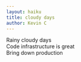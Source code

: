 ```yaml
---
layout: haiku
title: cloudy days
author: Kevin C
---
```


Rainy cloudy days <br>
Code infrastructure is great <br>
Bring down production <br>